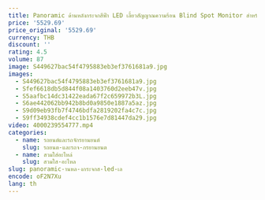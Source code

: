 ```yaml
---
title: Panoramic ด้านหลังกระจกสีฟ้า LED เลี้ยวสัญญาณความร้อน Blind Spot Monitor สําหรับ Toyota ALPHARD 2012-14,2pcs
price: '5529.69'
price_original: '5529.69'
currency: THB
discount: ''
rating: 4.5
volume: 87
image: S449627bac54f4795883eb3ef3761681a9.jpg
images:
  - S449627bac54f4795883eb3ef3761681a9.jpg
  - Sfef6618db5d844f08a1403760d2eeb47v.jpg
  - S5aafbc14dc31422eada67f2c659972b3L.jpg
  - S6ae442062bb942b8bd0a9850e1887a5az.jpg
  - S9d09eb93fb7f4746bdfa2819202fa4c7c.jpg
  - S9ff34938cdef4cc1b1576e7d81447da29.jpg
video: 4000239554777.mp4
categories:
  - name: รถยนต์และรถจักรยานยนต์
    slug: รถยนต-และรถจ-กรยานยนต
  - name: สวมใส่อะไหล่
    slug: สวมใส-อะไหล
slug: panoramic-านหล-งกระจกส-led-เล
encode: oF2N7Xu
lang: th
---
```

  